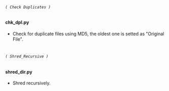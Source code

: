 ###### `( Check Duplicates )`
#### chk_dpl.py
* Check for duplicate files using MD5, the oldest one is setted as "Original File".
#
###### `( Shred_Recursive )`
#### shred_dir.py
* Shred recursively.